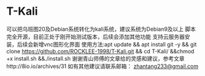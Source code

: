 # T-Kali
可以把乌班图20及Debian系统转化为kali系统，建议系统为Debian9及以上
脚本完全开源，目前正处于刚开始测试版本，后续会添加其他功能
支持云服务器安装，后续会新增vnc图形化界面
使用方法:apt update && apt install git -y && git clone https://github.com/ROCKLEE-1998/T-Kali.git && cd T-Kali/ &&chmod +x install.sh &&./install.sh
谢谢青山师傅的文章给的灵感和建议，参考文章http://8io.io/archives/31
如有其他建议请联系邮箱：
zhantang233@gmail.com

